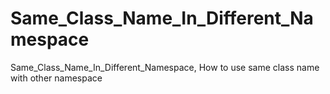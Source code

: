 # Same_Class_Name_In_Different_Namespace
Same_Class_Name_In_Different_Namespace, How to use same class name with other namespace
